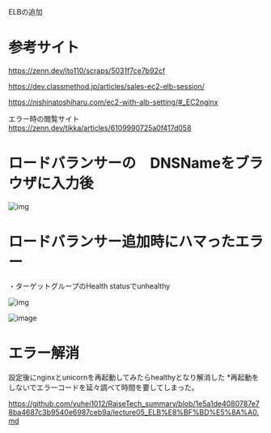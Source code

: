ELBの追加

# 参考サイト
https://zenn.dev/ito110/scraps/5031f7ce7b92cf

https://dev.classmethod.jp/articles/sales-ec2-elb-session/

https://nishinatoshiharu.com/ec2-with-alb-setting/#_EC2nginx

エラー時の閲覧サイト
https://zenn.dev/tikka/articles/6109990725a0f417d058


# ロードバランサーの　DNSNameをブラウザに入力後

![img](lecture05/ロードバランサー導入.png)



# ロードバランサー追加時にハマったエラー

・ターゲットグループのHealth statusでunhealthy

![img](lecture05/img:ロードバランサー導入時のエラー1.png)

![image](lecture05/img:ロードバランサー導入時エラー2.png)

# エラー解消
設定後にnginxとunicornを再起動してみたらhealthyとなり解消した
*再起動をしないでエラーコードを延々調べて時間を要してしまった。

https://github.com/yuhei1012/RaiseTech_summary/blob/1e5a1de4080787e78ba4687c3b9540e6987ceb9a/lecture05_ELB%E8%BF%BD%E5%8A%A0.md
